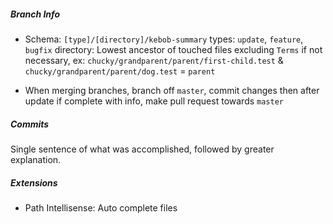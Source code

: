 ##### Branch Info
- Schema: `[type]/[directory]/kebob-summary`
  types: `update`, `feature`, `bugfix`
  directory: Lowest ancestor of touched files excluding `Terms` if not necessary, ex: `chucky/grandparent/parent/first-child.test` & `chucky/grandparent/parent/dog.test` = `parent`

- When merging branches, branch off `master`, commit changes then after update if complete with info, make pull request towards `master`


##### Commits
Single sentence of what was accomplished, followed by greater explanation.


##### Extensions
- Path Intellisense: Auto complete files